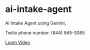# ai-intake-agent
Ai Intake Agent using Gemini, 

Twilio phone number: (844) 945-3085

[Loom Video](https://www.loom.com/share/1e50bfc47c184871ab411086e7d863c6?sid=c84415d3-1e83-4083-afae-7e3980a06bf7)
